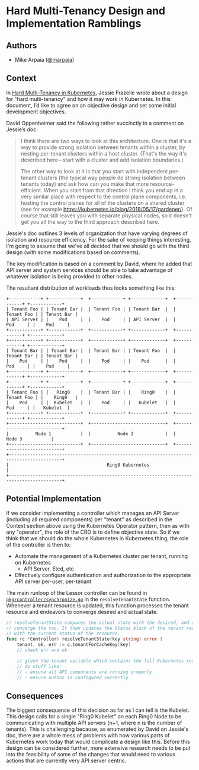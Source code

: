 # Hard Multi-Tenancy Design and Implementation Ramblings

## Authors

- Mike Arpaia ([@marpaia](https://github.com/marpaia))

## Context

In [Hard Multi-Tenancy in Kubernetes](https://docs.google.com/document/d/1mNL5oCIqtVwXI9piTPMuGArdZH8CA2UFaxHtM5Myp6M/edit#), Jessie Frazelle wrote about a design for "hard multi-tenancy" and how it may work in Kubernetes. In this document, I’d like to agree on an objective design and set some initial development objectives.

David Oppenheimer said the following rather succinctly in a comment on Jessie’s doc:

> I think there are two ways to look at this architecture. One is that it's a way to provide strong isolation between tenants within a cluster, by nesting per-tenant clusters within a host cluster. (That's the way it's described here--start with a cluster and add isolation boundaries.)
>
> The other way to look at it is that you start with independent per-tenant clusters (the typical way people do strong isolation between tenants today) and ask how can you make that more resource-efficient. When you start from that direction I think you end up in a very similar place with respect to the control plane components, i.e. hosting the control planes for all of the clusters on a shared cluster (see for example https://kubernetes.io/blog/2018/05/17/gardener/). Of course that still leaves you with separate physical nodes, so it doesn't get you all the way to the third approach described here.

Jessie's doc outlines 3 levels of organization that have varying degrees of isolation and resource efficiency. For the sake of keeping things interesting, I'm going to assume that we've all decided that we should go with the third design (with some modifications based on comments).

The key modification is based on a comment by David, where he added that API server and system services should be able to take advantage of whatever isolation is being provided to other nodes.

The resultant distribution of workloads thus looks something like this:

```
+------------+ +------------+  +------------+ +-------------+  +------------+ +------------+
| Tenant Foo | | Tenant Bar |  | Tenant Foo | | Tenant Bar  |  | Tenant Foo | | Tenant Bar |
| API Server | |    Pod     |  |    Pod     | | API Server  |  |    Pod     | |    Pod     |
+------------+ +------------+  +------------+ +-------------+  +------------+ +------------+
+------------+ +------------+  +------------+ +-------------+  +------------+ +------------+
| Tenant Bar | | Tenant Bar |  | Tenant Bar | | Tenant Foo  |  | Tenant Bar | | Tenant Bar |
|    Pod     | |    Pod     |  |    Pod     | |    Pod      |  |    Pod     | |    Pod     |
+------------+ +------------+  +------------+ +-------------+  +------------+ +------------+
+------------+ +------------+  +------------+ +-------------+  +------------+ +------------+
| Tenant Foo | |   Ring0    |  | Tenant Bar | |    Ring0    |  | Tenant Foo | |    Ring0   |
|    Pod     | |  Kubelet   |  |    Pod     | |   Kubelet   |  |    Pod     | |   Kubelet  |
+------------+ +------------+  +------------+ +-------------+  +------------+ +------------+
+---------------------------+  +----------------------------+  +---------------------------+
|          Node 1           |  |          Node 2            |  |          Node 3           |
+---------------------------+  +----------------------------+  +---------------------------+
+------------------------------------------------------------------------------------------+
|                                     Ring0 Kubernetes                                     |
+------------------------------------------------------------------------------------------+
```

## Potential Implementation

If we consider implementing a controller which manages an API Server (including all required components) per "tenant" as described in the Context section above using the Kubernetes Operator pattern, then as with any "operator", the role of the CRD is to define objective state. So if we think that we should do the whole Kubernetes in Kubernetes thing, the role of the controller is then to:

- Automate the management of a Kubernetes cluster per tenant, running on Kubernetes
  - API Server, Etcd, etc
- Effectively configure authentication and authorization to the appropriate API server per-user, per-tenant

The main runloop of the Lessor controller can be found in [`pkg/controller/synchronize.go`](../../pkg/controller/synchronize.go) in the `resolveTenantState` function. Whenever a tenant resource is updated, this function processes the tenant resource and endeavors to converge desired and actual state.

```go
// resolveTenantState compares the actual state with the desired, and attempts to
// converge the two. It then updates the Status block of the tenant resource
// with the current status of the resource.
func (c *Controller) resolveTenantState(key string) error {
	tenant, ok, err := c.tenantForCacheKey(key)
	// check err and ok

	// given the tenant variable which contains the full Kubernetes resource,
	// do stuff like:
	// - ensure all API components are running properly
	// - ensure authnz is configured correctly
```

## Consequences

The biggest consequence of this decision as far as I can tell is the Kubelet. This design calls for a single "Ring0 Kubelet" on each Ring0 Node to be communicating with multiple API servers (n+1, where n is the number of tenants). This is challenging because, as enumerated by David on Jessie's doc, there are a whole mess of problems with how various parts of Kubernetes work today that would complicate a design like this. Before this design can be considered further, more extensive research needs to be put into the feasibility of some of the changes that would need to various actions that are currently very API server centric.
